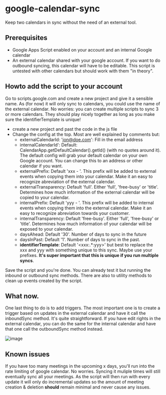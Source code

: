 # google-calendar-sync
Keep two calendars in sync without the need of an external tool.


## Prerequisites
- Google Apps Script enabled on your account and an internal Google calendar
- An external calendar shared with your google account. If you want to do outbound syncing, this calendar will have to be editable. This script is untested with other calendars but should work with them "in theory".

## Howto add the script to your account
Go to scripts.google.com and create a new project and give it a sensible name. As (for now) it will only sync to calendars, you could use the name of the external calendar. No worries: you can create multiple scripts to sync 3 or more calendars. They should play nicely together as long as you make sure the identifierTemplate is unique!
- create a new project and past the code in the js file
- Change the config at the top. Most are well explained by comments but:
  - externalCalendarId: 'jon@doe.com': Fill in the email address
  - internalCalendarId': Default: CalendarApp.getDefaultCalendar().getId() (with no quotes around it). The default config will grab your default calendar on your own Google account. You can change this to an address or other calendar if you want.
  - externalPrefix: Default 'xxx - '. This prefix will be added to external events when copying them into your calendar. Make it an easy to recognize abreviation of the external calendar.
  - externalTransparency: Default 'full'. Either 'full', 'free-busy' or 'title'. Determines how much information of the external calendar will be copied to your calendar.
  - internalPrefix: Default 'yyy - '. This prefix will be added to internal events when copying them into the external calendar. Make it an easy to recognize abreviation towards your customer.
  - internalTransparency: Default 'free-busy'. Either 'full', 'free-busy' or 'title'. Determines how much information of your calendar will be exposed to your calendar.
  - daysAhead: Default '30'. Number of days to sync in the future
  - daysInPast: Default '1'. Number of days to sync in the past. 
  - **identifierTemplate**: Default '&lt;xxx:.*:yyy&gt;' but best to replace the xxx and yyy with something unique to this sync. Maybe use your prefixes. **It's super important that this is unique if you run multiple syncs**.

Save the script and you're done. You can already test it but running the inbound or outbound sync methods. There are also to utility methods to clean up events created by the script.

## What now.
One last thing to do is to add triggers. The most important one is to create a trigger based on updates in the external calendar and have it call the inboundSync method. It's quite straightforward. If you have edit rights in the external calendar, you can do the same for the internal calendar and have that one call the outboundSync method instead.

![image](https://user-images.githubusercontent.com/1446282/124452251-81ebc300-dd86-11eb-91f8-308ededabac1.png)

## Known issues
If you have too many meetings in the upcoming x days, you'll run into the rate limiting of google calendar. No worries. Syncing it muliple times will still eventually sync all your meetings. As the script will then run with every update it will only do incremental updates so the amount of meeting creation & deletion **should** remain minimal and never cause any issues.
